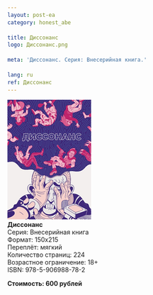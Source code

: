 ```yaml
---
layout: post-ea
category: honest_abe

title: Диссонанс
logo: Диссонанс.png

meta: 'Диссонанс. Серия: Внесерийная книга.'

lang: ru
ref: Диссонанс
---
```


<a data-fancybox="gallery" href="/img/honest_abe/Диссонанс.png"><img src="/img/honest_abe/Диссонанс.png" alt=""></a>  
**Диссонанс**  
Серия: Внесерийная книга  
Формат: 150х215  
Переплёт: мягкий  
Количество страниц: 224  
Возрастное ограничение: 18+  
ISBN: 978-5-906988-78-2

**Стоимость: 600 рублей**
